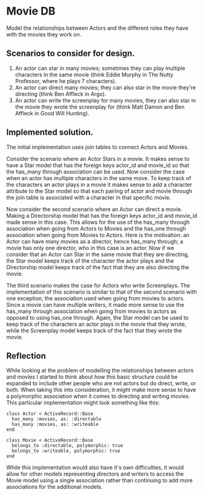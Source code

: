# Movie DB

Model the relationships between Actors and the different roles they have with the movies they work on.

## Scenarios to consider for design.

1. An actor can star in many movies; sometimes they can play multiple characters in the same movie (think Eddie Murphy in The Nutty Professor, where he plays 7 characters).
2. An actor can direct many movies; they can also star in the movie they're directing (think Ben Affleck in Argo).
3. An actor can write the screenplay for many movies, they can also star in the movie they wrote the screenplay for (think Matt Damon and Ben Affleck in Good Will Hunting).

## Implemented solution.

The initial implementation uses join tables to connect Actors and Movies. 

Consider the scenario where an Actor Stars in a movie. It makes sense to have a Star model that has the foreign keys actor_id and movie_id so that the has_many through association can be used. Now consider the case when an actor has multiple characters in the same move. To keep track of the characters an actor plays in a movie it makes sense to add a character attribute to the Star model so that each pairing of actor and movie through the join table is associated with a character in that specific movie.

Now consider the second scenario where an Actor can direct a movie. Making a Directorship model that has the foreign keys actor_id and movie_id made sense in this case. This allows for the use of the has_many through association when going from Actors to Movies and the has_one through association when going from Movies to Actors. Here is the motivation: an Actor can have many movies as a director, hence has_many through; a movie has only one director, who in this case is an actor. Now if we consider that an Actor can Star in the same movie that they are directing, the Star model keeps track of the character the actor plays and the Directorship model keeps track of the fact that they are also directing the movie.

The third scenario makes the case for Actors who write Screenplays. The implementation of this scenario is similar to that of the second scenario with one exception, the association used when going from movies to actors. Since a movie can have multiple writers, it made more sense to use the has_many through association when going from movies to actors as opposed to using has_one through. Again, the Star model can be used to keep track of the characters an actor plays in the movie that they wrote, while the Screenplay model keeps track of the fact that they wrote the movie.

## Reflection

While looking at the problem of modelling the relationships between actors and movies I started to think about how this basic structure could be expanded to include other people who are not actors but do direct, write, or both. When taking this into consideration, it might make more sense to have a polymorphic association when it comes to directing and writing movies. This particular implementation might look something like this:

```
class Actor < ActiveRecord::Base
  has_many :movies, as: :directable
  has_many :movies, as: :writeable
end

class Movie < ActiveRecord::Base
  belongs_to :directable, polymorphic: true
  belongs_to :writeable, polymorphic: true
end
```

While this implementation would also have it's own difficulties, it would allow for other models representing directors and writers to access the Movie model using a single association rather than continuing to add more associations for the additional models.